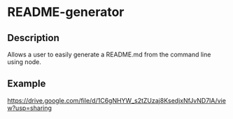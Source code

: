 # README-generator

## Description
Allows a user to easily generate a README.md from the command line using node.

## Example
https://drive.google.com/file/d/1C6gNHYW_s2tZUzaj8KsedjxNfJvND7lA/view?usp=sharing

